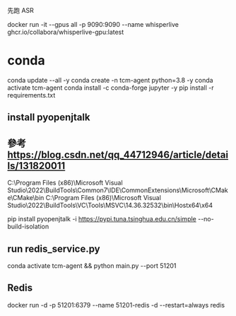 
先跑 ASR 


docker run -it --gpus all -p 9090:9090 --name whisperlive ghcr.io/collabora/whisperlive-gpu:latest


# conda 
<!-- conda env remove -n tcm-agent -->
conda update --all -y
conda create -n  tcm-agent  python=3.8 -y
conda activate tcm-agent
conda install -c conda-forge jupyter -y
pip install -r requirements.txt


<!-- 在windows -->


##  install pyopenjtalk
## 參考 https://blog.csdn.net/qq_44712946/article/details/131820011

<!-- 加入環境變數 -->
C:\Program Files (x86)\Microsoft Visual Studio\2022\BuildTools\Common7\IDE\CommonExtensions\Microsoft\CMake\CMake\bin
C:\Program Files (x86)\Microsoft Visual Studio\2022\BuildTools\VC\Tools\MSVC\14.36.32532\bin\Hostx64\x64

pip install pyopenjtalk  -i https://pypi.tuna.tsinghua.edu.cn/simple --no-build-isolation



## run redis_service.py
conda activate tcm-agent && python main.py --port 51201



## Redis
docker run -d -p 51201:6379  --name 51201-redis -d --restart=always redis



